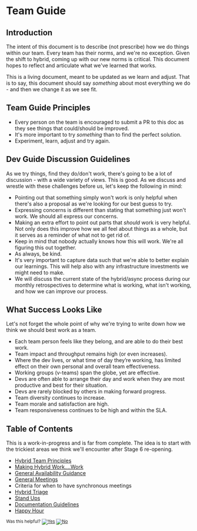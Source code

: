 # Team Guide

## Introduction
The intent of this document is to describe (not prescribe) how we do things within our team.  Every team has their norms, and we're no exception.  Given the shift to hybrid, coming up with our new norms is critical.  This document hopes to reflect and articulate what we've learned that works.

This is a living document, meant to be updated as we learn and adjust.  That is to say, this document should say *something* about most everything we do - and then we change it as we see fit.

## Team Guide Principles
- Every person on the team is encouraged to submit a PR to this doc as they see things that could/should be improved.
- It's more important to try *something* than to find the perfect solution.
- Experiment, learn, adjust and try again.

## Dev Guide Discussion Guidelines
As we try things, find they do/don't work, there's going to be a lot of discussion - with a wide variety of views.  This is good.  As we discuss and wrestle with these challenges before us, let's keep the following in mind:
- Pointing out that something simply won't work is only helpful when there's also a proposal as we're looking for our best guess to try.
- Expressing concerns is different than stating that something just won't work.  We should all express our concerns.
- Making an extra effort to point out parts that *should* work is very helpful.  Not only does this improve how we all feel about things as a whole, but it serves as a reminder of what not to get rid of.
- Keep in mind that nobody actually knows how this will work.  We're all figuring this out together.
- As always, be kind.
- It's very important to capture data such that we're able to better explain our learnings.  This will help also with any infrastructure investments we might need to make.
- We will discuss the current state of the hybrid/async process during our monthly retrospectives to determine what is working, what isn't working, and how we can improve our process.

## What Success Looks Like
Let's not forget the whole point of why we're trying to write down how we think we should best work as a team.
-   Each team person feels like they belong, and are able to do their best work.
-	Team impact and throughput remains high (or even increases).
-	Where the dev lives, or what time of day they’re working, has limited effect on their own personal and overall team effectiveness.
-	Working groups (v-teams) span the globe, yet are effective.
-	Devs are often able to arrange their day and work when they are most productive and best for their situation.
-	Devs are rarely blocked by others in making forward progress.
-	Team diversity continues to increase.
-	Team morale and satisfaction are high.
-	Team responsiveness continues to be high and within the SLA.

## Table of Contents
This is a work-in-progress and is far from complete.  The idea is to start with the trickiest areas we think we'll encounter after Stage 6 re-opening.

- [Hybrid Team Principles](hybridprinciples.md)
- [Making Hybrid Work....Work](hybridcollab.md)
- [General Availability Guidance](availability.md)
- [General Meetings](meetings.md)
- Criteria for when to have synchronous meetings
- [Hybrid Triage](hybridtriage.md)
- [Stand Ups](standup.md)
- [Documentation Guidelines](documentationguidelines.md)
- [Happy Hour](happyhour.md)

<!-- Begin Generated Content: Doc Feedback -->
<sub>Was this helpful? [![Yes](https://helix.dot.net/f/ip/5?p=Documentation%5CTeamProcess%5CDevGuide%5Creadme.md)](https://helix.dot.net/f/p/5?p=Documentation%5CTeamProcess%5CDevGuide%5Creadme.md) [![No](https://helix.dot.net/f/in)](https://helix.dot.net/f/n/5?p=Documentation%5CTeamProcess%5CDevGuide%5Creadme.md)</sub>
<!-- End Generated Content-->
